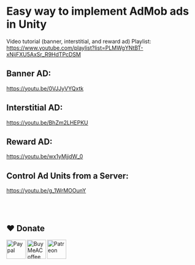 # Easy way to implement AdMob ads in Unity
Video tutorial (banner, interstitial, and reward ad) Playlist: <br> 
https://www.youtube.com/playlist?list=PLMWgYNtBT-xNijFXU5AxSr_R9HdTPcDSM

## Banner AD:
https://youtu.be/0VJJyVYQxtk

## Interstitial AD:
https://youtu.be/BhZm2LHEPKU

## Reward AD:
https://youtu.be/wx1yMjjdW_0

## Control Ad Units from a Server:
https://youtu.be/g_1WrMOOunY

<br><br>
## ❤️ Donate

<a href="https://paypal.me/hamzaherbou" title="https://paypal.me/hamzaherbou" target="_blank"><img align="left" height="50" src="https://www.mediafire.com/convkey/72dc/iz78ys7vtfsl957zg.jpg" alt="Paypal"></a>

<a href="https://www.buymeacoffee.com/hamzaherbou" title="https://www.buymeacoffee.com/hamzaherbou" target="_blank"><img align="left" height="50" src="https://www.mediafire.com/convkey/66bc/dg3xdk96km1pt7gzg.jpg" alt="BuyMeACoffee"></a>

<a href="https://patreon.com/herbou" title="https://patreon.com/herbou" target="_blank"><img align="left" height="50" src="https://www.mediafire.com/convkey/57b1/0h171bqmdesoljczg.jpg" alt="Patreon"></a>
